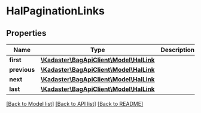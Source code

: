 # HalPaginationLinks

## Properties
Name | Type | Description | Notes
------------ | ------------- | ------------- | -------------
**first** | [**\Kadaster\BagApiClient\Model\HalLink**](HalLink.md) |  | [optional] 
**previous** | [**\Kadaster\BagApiClient\Model\HalLink**](HalLink.md) |  | [optional] 
**next** | [**\Kadaster\BagApiClient\Model\HalLink**](HalLink.md) |  | [optional] 
**last** | [**\Kadaster\BagApiClient\Model\HalLink**](HalLink.md) |  | [optional] 

[[Back to Model list]](../../README.md#documentation-for-models) [[Back to API list]](../../README.md#documentation-for-api-endpoints) [[Back to README]](../../README.md)

